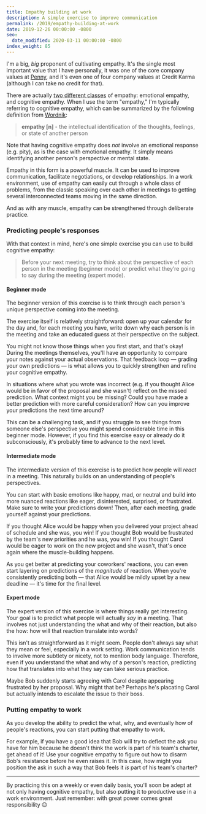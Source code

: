```yaml
---
title: Empathy building at work
description: A simple exercise to improve communication
permalink: /2019/empathy-building-at-work
date: 2019-12-26 00:00:00 -0800
seo:
  date_modified: 2020-03-11 00:00:00 -0800
index_weight: 85
---
```


I'm a big, _big_ proponent of cultivating empathy. It's the single most important value that I have personally, it was one of the core company values at [Penny](https://pennyapp.io), and it's even one of four company values at Credit Karma (although I can take no credit for that).

There are actually [two different classes](https://en.wikipedia.org/wiki/Empathy#Classification) of empathy: emotional empathy, and cognitive empathy. When I use the term "empathy," I'm typically referring to cognitive empathy, which can be summarized by the following definition from [Wordnik](https://www.wordnik.com/words/empathy):

> **empathy [n]** - the intellectual identification of the thoughts, feelings, or state of another person

Note that having cognitive empathy does _not_ involve an emotional response (e.g. pity), as is the case with emotional empathy. It simply means identifying another person's perspective or mental state.

Empathy in this form is a powerful muscle. It can be used to improve communication, facilitate negotiations, or develop relationships. In a work environment, use of empathy can easily cut through a whole class of problems, from the classic speaking over each other in meetings to getting several interconnected teams moving in the same direction.

And as with any muscle, empathy can be strengthened through deliberate practice.

### Predicting people's responses

With that context in mind, here's one simple exercise you can use to build cognitive empathy:

> Before your next meeting, try to think about the perspective of each person in the meeting (beginner mode) or predict what they’re going to say during the meeting (expert mode).

#### Beginner mode

The beginner version of this exercise is to think through each person's unique perspective coming into the meeting.

The exercise itself is relatively straightforward: open up your calendar for the day and, for each meeting you have, write down why each person is in the meeting and take an educated guess at their perspective on the subject.

You might not know those things when you first start, and that's okay! During the meetings themselves, you'll have an opportunity to compare your notes against your actual observations. That feedback loop &mdash; grading your own predictions &mdash; is what allows you to quickly strengthen and refine your cognitive empathy.

In situations where what you wrote was incorrect (e.g. if you thought Alice would be in favor of the proposal and she wasn't) reflect on the missed prediction. What context might you be missing? Could you have made a better prediction with more careful consideration? How can you improve your predictions the next time around?

This can be a challenging task, and if you struggle to see things from someone else's perspective you might spend considerable time in this beginner mode. However, if you find this exercise easy or already do it subconsciously, it's probably time to advance to the next level.

#### Intermediate mode

The intermediate version of this exercise is to predict how people will _react_ in a meeting. This naturally builds on an understanding of people's perspectives.

You can start with basic emotions like happy, mad, or neutral and build into more nuanced reactions like eager, disinterested, surprised, or frustrated. Make sure to write your predictions down! Then, after each meeting, grade yourself against your predictions.

If you thought Alice would be happy when you delivered your project ahead of schedule and she was, you win! If you thought Bob would be frustrated by the team's new priorities and he was, you win! If you thought Carol would be eager to work on the new project and she wasn't, that's once again where the muscle-building happens.

As you get better at predicting your coworkers' reactions, you can even start layering on predictions of the _magnitude_ of reaction. When you're consistently predicting both &mdash; that Alice would be mildly upset by a new deadline &mdash; it's time for the final level.

#### Expert mode

The expert version of this exercise is where things really get interesting. Your goal is to predict what people will actually _say_ in a meeting. That involves not just understanding the what and why of their reaction, but also the how: how will that reaction translate into words?

This isn't as straightforward as it might seem. People don't always say what they mean or feel, especially in a work setting. Work communication tends to involve more subtlety or nicety, not to mention body language. Therefore, even if you understand the what and why of a person's reaction, predicting how that translates into what they say can take serious practice.

Maybe Bob suddenly starts agreeing with Carol despite appearing frustrated by her proposal. Why might that be? Perhaps he's placating Carol but actually intends to escalate the issue to their boss.

### Putting empathy to work

As you develop the ability to predict the what, why, and eventually how of people's reactions, you can start putting that empathy to work.

For example, if you have a good idea that Bob will try to deflect the ask you have for him because he doesn't think the work is part of his team's charter, get ahead of it! Use your cognitive empathy to figure out how to disarm Bob's resistance before he even raises it. In this case, how might you position the ask in such a way that Bob feels it _is_ part of his team's charter?

---

By practicing this on a weekly or even daily basis, you'll soon be adept at not only having cognitive empathy, but also putting it to productive use in a work environment. Just remember: with great power comes great responsibility 😉
